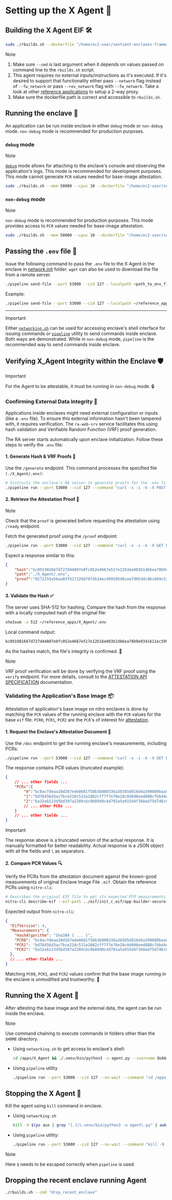 # Setting up the X Agent 🚀

## Building the X Agent EIF 🛠️
```bash
sudo ./rbuilds.sh --dockerfile "/home/ec2-user/sentient-enclaves-framework/reference_apps/X_Agent/x_agent.dockerfile" --fw_network --init-c --cmd "make_eif"
```
> [!NOTE]
> 1. Make sure `--cmd` is last argument when it depends on values passed on command line to the `rbuilds.sh` script.
> 2. This agent requires no external inputs/instructions as it's executed. If it's desired to support that functionality either pass `--network` flag instead of `--fw_network` or pass `--rev_network` flag with `--fw_network`. Take a look at other [reference applications](../) to setup a 2-way proxy.
> 3. Make sure the dockerfile path is correct and accessible to `rbuilds.sh`.

## Running the enclave 🌟
An application can be run inside enclave in either `debug` mode or `non-debug` mode.  `non-debug` mode is recommended for production purposes.

### `debug` mode

> [!NOTE]
> [`debug`](https://docs.aws.amazon.com/enclaves/latest/user/cmd-nitro-run-enclave.html#cmd-nitro-run-enclave-options) mode allows for attaching to the enclave's console and observing the application's logs. This mode is recommended for development purposes.
> This mode cannot generate `PCR` values needed for base-image attestation.

```bash
sudo ./rbuilds.sh --mem 50000 --cpus 10 --dockerfile "/home/ec2-user/sentient-enclaves-framework/reference_apps/X_Agent/x_agent.dockerfile" --fw_network --init-c  --cmd "run_eif_image_debugmode_cli"
```

### `non-debug` mode

> [!NOTE]
> `non-debug` mode is recommended for production purposes.
> This mode provides access to `PCR` values needed for base-image attestation.

```bash
sudo ./rbuilds.sh --mem 50000 --cpus 10 --dockerfile "/home/ec2-user/sentient-enclaves-framework/reference_apps/X_Agent/x_agent.dockerfile" --fw_network --init-c  --cmd "run_eif_image"
```


## Passing the `.env` file 🔑
Issue the following command to pass the `.env` file to the X Agent in the enclave in [network.init](../../rbuilds/network.init) folder. `wget` can also be used to download the file from a remote server.
```bash
./pipeline send-file --port 53000 --cid 127 --localpath <path_to_env_file_directory>/.env --remotepath /apps/X_Agent/.env
```
Example:
```bash
./pipeline send-file --port 53000 --cid 127 --localpath ~/reference_apps/X_Agent/.env --remotepath /apps/X_Agent/.env
```

---
> [!IMPORTANT]
> Either [`networking.sh`](../../rbuilds/network.init/networking.sh) can be used for accessing enclave's shell interface for issuing commands or [`pipeline`](../../rbuilds/network.init/pipeline) utility to send commands inside enclave. Both ways are demonstrated. While in `non-debug` mode, `pipeline` is the recommended way to send commands inside enclave.


## Verifying X_Agent Integrity within the Enclave 🛡️
> [!IMPORTANT]
> For the Agent to be attestable, it must be running in `non-debug` mode. 🔒

### Confirming External Data Integrity 📄
Applications inside enclaves might need external configuration or inputs (like a `.env` file). To ensure this external information hasn't been tampered with, it requires verification. The `ra-web-srv` service facilitates this using hash validation and Verifiable Random Function (VRF) proof generation.

The RA server starts automatically upon enclave initialization. Follow these steps to verify the `.env` file:

#### 1. Generate Hash & VRF Proofs 🔑
Use the `/generate` endpoint. This command processes the specified file `(./X_Agent/.env)`:

```bash
# Instructs the enclave's RA server to generate proofs for the .env file
./pipeline run --port 53000 --cid 127 --command "curl -s -i -k -X POST -H 'Content-Type: application/json' -d '{ \"path\": \"./X_Agent/.env\" }' https://127.0.0.1:8443/generate"
```

#### 2. Retrieve the Attestation Proof 📜
> [!NOTE]
> Check that the `proof` is generated before requesting the attestation using `/ready` endpoint.

Fetch the generated proof using the `/proof` endpoint:
```bash
./pipeline run --port 53000 --cid 127 --command "curl -s -i -k -X GET https://127.0.0.1:8443/proof/?path=./X_Agent/.env"
```
Expect a response similar to this:
```json
{
    "hash":"bc091981667d727d44807e0fc052e4667e517e12b16e083b1db6ea78b9e9341611ec599f56ffa77c5d48bdca7ad137833ddb0263dd6039b150a610db7919da1d",
    "path":"./X_Agent/.env",
    "proof":"0272255a5baa03f627226870fdb14ec409585d0ceefd05ddc06c669c52fc869095168034dad96fe97740b192211bf1f1477a1b7e15880b31bee8b87f8c7cb0d5a28d0476376d368b46b9d1bd29da02ec21"
}
```

#### 3. Validate the Hash ✅
The server uses SHA-512 for hashing. Compare the hash from the response with a locally computed hash of the original file:

```bash
sha3sum -a 512 ~/reference_apps/X_Agent/.env
``` 

Local command output:
```bash
bc091981667d727d44807e0fc052e4667e517e12b16e083b1db6ea78b9e9341611ec599f56ffa77c5d48bdca7ad137833ddb0263dd6039b150a610db7919da1d  *./X_Agent/.env
```

As the hashes match, the file's integrity is confirmed. 🎉

> [!NOTE]
> VRF proof verification will be done by verifying the VRF proof using the `verify` endpoint. For more details, consult to the [ATTESTATION API SPECIFICATION](../../docs/md/ATTESTATION_WEB_API.md) documentation.


### Validating the Application's Base Image 📦
Attestation of application's base image on nitro enclaves is done by matching the `PCR` values of the running enclave with the `PCR` values for the base `eif` file. `PCR0`, `PCR1`, `PCR2` are the `PCR`'s of interest for [attestation](https://docs.aws.amazon.com/enclaves/latest/user/set-up-attestation.html).

#### 1. Request the Enclave's Attestation Document 📄
Use the `/doc` endpoint to get the running enclave's measurements, including PCRs:


```bash
./pipeline run --port 53000 --cid 127 --command "curl -s -i -k -X GET https://127.0.0.1:8443/doc/?path=./X_Agent/x_agent.eif&view=json_hex"
```

The response contains PCR values (truncated example):

```json
{
    // ... other fields ...
    "PCRs":{
        "0":"bc0acfdeaa10d267ede8681f50b3b800336a3b585d016d4a3990d0baa8dfe9545498ef9ded1af24136f2929f1602554a",
        "1":"bd78456d3ac7bce218c532a1882cff7f7e76e28c8d898eed888cfbb44ee97bd3f27c7fbae6d52bce4205595779f40c59",
        "2":"6a32eb123d5bd397a2289cbc0b89d8c4d701a5e915d4f3b8ad75d746c6b72989ad18d5d56990e4a20355926ab87701c1",
        // ... other PCRs ...
    }
    // ... other fields ...
}
```
> [!IMPORTANT]
> The response above is a truncated version of the actual response. It is manually formatted for better readability. Actual response is a JSON object with all the fields and `\` as separators.

#### 2. Compare PCR Values 🔍
Verify the PCRs from the attestation document against the known-good measurements of original Enclave Image File `.eif`. Obtain the reference PCRs using `nitro-cli`:
```bash
# Describes the original EIF file to get its expected PCR measurements
nitro-cli describe-eif --eif-path ../eif/init_c_eif/app-builder-secure-enclaves-framework.eif
```
Expected output from `nitro-cli`:
```json
{
  "EifVersion": 4,
  "Measurements": {
    "HashAlgorithm": "Sha384 { ... }",
    "PCR0": "bc0acfdeaa10d267ede8681f50b3b800336a3b585d016d4a3990d0baa8dfe9545498ef9ded1af24136f2929f1602554a",
    "PCR1": "bd78456d3ac7bce218c532a1882cff7f7e76e28c8d898eed888cfbb44ee97bd3f27c7fbae6d52bce4205595779f40c59",
    "PCR2": "6a32eb123d5bd397a2289cbc0b89d8c4d701a5e915d4f3b8ad75d746c6b72989ad18d5d56990e4a20355926ab87701c1"
  },
  // ... other fields ...
}
```
Matching `PCR0`, `PCR1`, and `PCR2` values confirm that the base image running in the enclave is unmodified and trustworthy. 🎉


## Running the X Agent 🚀
After attesting the base image and the external data, the agent can be run inside the enclave.
> [!NOTE]
> Use command chaining to execute commands in folders other than the `$HOME` directory.
* Using `networking.sh` to get access to enclave's shell:
    ```bash
    cd /apps/X_Agent && ./.venv/bin/python3 -u agent.py --username DobbyReborn 2>&1 | tee agent.log
    ```
* Using `pipeline` utility
    ```bash
    ./pipeline run --port 53000 --cid 127 --no-wait --command "cd /apps/X_Agent && ./.venv/bin/python3 -u agent.py --username DobbyReborn 2>&1 | tee agent.log"
    ```


## Stopping the X Agent 🛑
Kill the agent using `kill` command in enclave.
* Using `networking.sh`
    ```bash
    kill -9 $(ps aux | grep "[.]/\.venv/bin/python3 -u agent\.py" | awk '{print $2}')
    ```
* Using `pipeline` utility:
    ```bash
    ./pipeline run --port 53000 --cid 127 --no-wait --command "kill -9 \$(ps aux | grep '[.]/\.venv/bin/python3 -u agent\.py' | awk '{print \$2}')"
    ```
> [!NOTE]
> Here `$` needs to be escaped correctly when `pipeline` is used.

## Dropping the recent enclave running Agent
```bash
./rbuilds.sh --cmd "drop_recent_enclave"
```